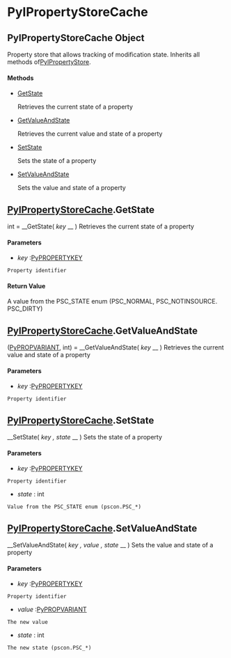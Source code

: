 # PyIPropertyStoreCache

## PyIPropertyStoreCache Object

Property store that allows tracking of modification state.  Inherits all methods of[PyIPropertyStore](#pyipropertystore).

#### Methods


  - [GetState](PyIPropertyStoreCache.md#pyipropertystorecachegetstate)

    Retrieves the current state of a property&nbsp;

  - [GetValueAndState](PyIPropertyStoreCache.md#pyipropertystorecachegetvalueandstate)

    Retrieves the current value and state of a property&nbsp;

  - [SetState](PyIPropertyStoreCache.md#pyipropertystorecachesetstate)

    Sets the state of a property&nbsp;

  - [SetValueAndState](PyIPropertyStoreCache.md#pyipropertystorecachesetvalueandstate)

    Sets the value and state of a property&nbsp;

## [PyIPropertyStoreCache](#pyipropertystorecache).GetState

int = __GetState( *key* __ )
Retrieves the current state of a property

#### Parameters


  -  *key* :[PyPROPERTYKEY](#pypropertykey)

    Property identifier

#### Return Value
A value from the PSC_STATE enum (PSC_NORMAL, PSC_NOTINSOURCE. PSC_DIRTY)

## [PyIPropertyStoreCache](#pyipropertystorecache).GetValueAndState

([PyPROPVARIANT](#pypropvariant), int) = __GetValueAndState( *key* __ )
Retrieves the current value and state of a property

#### Parameters


  -  *key* :[PyPROPERTYKEY](#pypropertykey)

    Property identifier

## [PyIPropertyStoreCache](#pyipropertystorecache).SetState

 __SetState( *key*  *, state* __ )
Sets the state of a property

#### Parameters


  -  *key* :[PyPROPERTYKEY](#pypropertykey)

    Property identifier

  -  *state* : int

    Value from the PSC_STATE enum (pscon.PSC_*)

## [PyIPropertyStoreCache](#pyipropertystorecache).SetValueAndState

 __SetValueAndState( *key*  *, value*  *, state* __ )
Sets the value and state of a property

#### Parameters


  -  *key* :[PyPROPERTYKEY](#pypropertykey)

    Property identifier

  -  *value* :[PyPROPVARIANT](#pypropvariant)

    The new value

  -  *state* : int

    The new state (pscon.PSC_*)